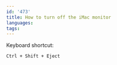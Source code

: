 ```yaml
---
id: '473'
title: How to turn off the iMac monitor
languages:
tags:
---
```

Keyboard shortcut:


```
Ctrl + Shift + Eject
```
    

